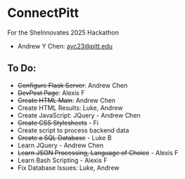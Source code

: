 # ConnectPitt
For the SheInnovates 2025 Hackathon
- Andrew Y Chen: ayc23@pitt.edu

## To Do:
- ~~Configure Flask Server~~: Andrew Chen
- ~~DevPost Page~~: Alexis F
- ~~Create HTML Main~~: Andrew Chen
- Create HTML Results: Luke, Andrew 
- Create JavaScript: JQuery - Andrew Chen
- ~~Create CSS Stylesheets~~ - Fi 
- Create script to process backend data
- ~~Create a SQL Database~~ - Luke B
- Learn JQuery - Andrew Chen
- ~~Learn JSON Processing, Language of Choice~~ - Alexis F
- Learn Bash Scripting - Alexis F
- Fix Database Issues: Luke, Andrew 